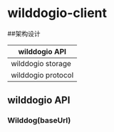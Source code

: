 # wilddogio-client
##架构设计

 wilddogio API      | 
 -------------------|
 wilddogio storage  | 
 wilddogio protocol | 

## wilddogio API

### Wilddog(baseUrl)


### 

